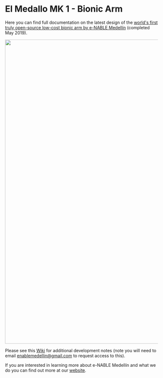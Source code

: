 # El Medallo MK 1 - Bionic Arm

Here you can find full documentation on the latest design of the [world's first truly open-source low-cost bionic arm by e-NABLE Medellín](https://github.com/enable-medellin/El-Medallo-Bionic-Arm/wiki) (completed May 2019).

<img src="https://github.com/enable-medellin/El-Medallo-Bionic-Arm/blob/master/wiki_images/warm%20render%20image%206.jpg" width="1000" align="middle"> 

Please see this [Wiki](https://github.com/enable-medellin/robotic-arm/wiki) for additional development notes (note you will need to email enablemedellin@gmail.com to request access to this).

If you are interested in learning more about e-NABLE Medellín and what we do you can find out more at our [website](https://e-nablemedellin.com/en/home/).
